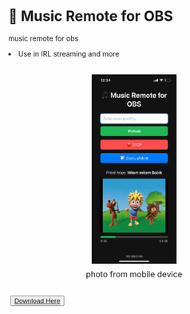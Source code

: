 # 🎵 Music Remote for OBS
music remote for obs
<li>Use in IRL streaming and more</li><br>
<div style="text-align: center; margin-top: 1rem;">
<img src="Images/IMG_1803.png" style="height:380px; width: 170px;">
<p style="margin-top: 0.5rem; font-size: 1rem;">photo from mobile device</p></div><br>
<img src="">
<button><a href="https://github.com/mongomangoCZcz/Music-Remote-for-OBS/releases/tag/current">Download Here</a></button>
